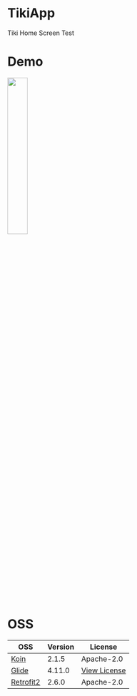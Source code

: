 # TikiApp
Tiki Home Screen Test

# Demo
<img src="./gif/demo.gif" width="30%" />

# OSS

| OSS  | Version |License|
| ----------- | ----------- | ----------- |
| [Koin](https://insert-koin.io/)                | 2.1.5  | Apache-2.0
| [Glide](https://github.com/bumptech/glide)     | 4.11.0 | [View License](https://github.com/bumptech/glide/blob/master/LICENSE)
| [Retrofit2](https://square.github.io/retrofit/) | 2.6.0  | Apache-2.0
